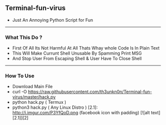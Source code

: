 ## Terminal-fun-virus
* Just An Annoying Python Script for Fun
---
### What This Do ?
* First Of All Its Not Harmful At All Thats Whay whole Code Is In Plain Text
* This Will Make Currunt Shell Unusable By Spamming Print MSG
* And Stop User From Escaping Shell & User Have To Close Shell
---
### How To Use
* Download Main File
* curl -O https://raw.githubusercontent.com/th3unkn0n/Terminal-fun-virus/master/hack.py
* python hack.py ( Termux )
* python3 hack.py ( Any Linux Distro )
[2.1]: http://i.imgur.com/P3YfQoD.png (facebook icon with padding)
[![alt text][2.1]][2]

